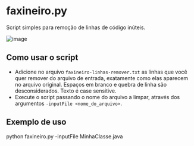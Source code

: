 # faxineiro.py
Script simples para remoção de linhas de código inúteis.

![image](https://github.com/kl0ck/faxineiro.py/assets/12021775/4c64e9c7-a037-4799-a187-43be21d731b2)

## Como usar o script
- Adicione no arquivo `faxineiro-linhas-remover.txt` as linhas que você quer remover do arquivo de entrada, exatamente como elas aparecem no arquivo original. Espaços em branco e quebra de linha são desconsiderados. Texto é case sensitive.
- Execute o script passando o nome do arquivo a limpar, através dos argumentos `-inputFile <nome_do_arquivo>`.

## Exemplo de uso
python faxineiro.py -inputFile MinhaClasse.java
